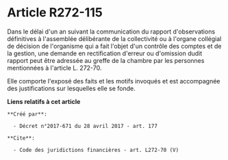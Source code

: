# Article R272-115

Dans le délai d'un an suivant la communication du rapport d'observations définitives à l'assemblée délibérante de la
collectivité ou à l'organe collégial de décision de l'organisme qui a fait l'objet d'un contrôle des comptes et de la
gestion, une demande en rectification d'erreur ou d'omission dudit rapport peut être adressée au greffe de la chambre par les
personnes mentionnées à l'article L. 272-70.

Elle comporte l'exposé des faits et les motifs invoqués et est accompagnée des justifications sur lesquelles elle se fonde.

**Liens relatifs à cet article**

	**Créé par**:

	  - Décret n°2017-671 du 28 avril 2017 - art. 177

	**Cite**:

	  - Code des juridictions financières - art. L272-70 (V)
